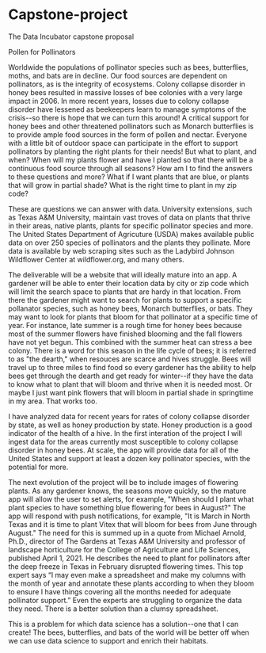 # Capstone-project
The Data Incubator capstone proposal

Pollen for Pollinators

Worldwide the populations of pollinator species such as bees, butterflies, moths, and bats are in decline. Our food sources are dependent on pollinators, as is the integrity of ecosystems. Colony collapse disorder in honey bees resulted in massive losses of bee colonies with a very large impact in 2006. In more recent years, losses due to colony collapse disorder have lessened as beekeepers learn to manage symptoms of the crisis--so there is hope that we can turn this around! A critical support for honey bees and other threatened pollinators such as Monarch butterflies is to provide ample food sources in the form of pollen and nectar. Everyone with a little bit of outdoor space can participate in the effort to support pollinators by planting the right plants for their needs! But what to plant, and when? When will my plants flower and have I planted so that there will be a continuous food source through all seasons? How am I to find the answers to these questions and more? What if I want plants that are blue, or plants that will grow in partial shade? What is the right time to plant in my zip code?

These are questions we can answer with data. University extensions, such as Texas A&M University, maintain vast troves of data on plants that thrive in their areas, native plants, plants for specific pollinator species and more. The United States Department of Agricuture (USDA) makes available public data on over 250 species of pollinators and the plants they pollinate. More data is available by web scraping sites such as the Ladybird Johnson Wildflower Center at wildflower.org, and many others.

The deliverable will be a website that will ideally mature into an app. A gardener will be able to enter their location data by city or zip code which will limit the search space to plants that are hardy in that location. From there the gardener might want to search for plants to support a specific pollanator species, such as honey bees, Monarch butterflies, or bats. They may want to look for plants that bloom for that pollinator at a specific time of year. For instance, late summer is a rough time for honey bees because most of the summer flowers have finished blooming and the fall flowers have not yet begun. This combined with the summer heat can stress a bee colony. There is a word for this season in the life cycle of bees; it is referred to as "the dearth," when resouces are scarce and hives struggle. Bees will travel up to three miles to find food so every gardener has the ability to help bees get through the dearth and get ready for winter--if they have the data to know what to plant that will bloom and thrive when it is needed most. Or maybe I just want pink flowers that will bloom in partial shade in springtime in my area. That works too.

I have analyzed data for recent years for rates of colony collapse disorder by state, as well as honey production by state. Honey production is a good indicator of the health of a hive. In the first interation of the project I will ingest data for the areas currently most susceptible to colony collapse disorder in honey bees. At scale, the app will provide data for all of the United States and support at least a dozen key pollinator species, with the potential for more.

The next evolution of the project will be to include images of flowering plants. As any gardener knows, the seasons move quickly, so the mature app will allow the user to set alerts, for example, "When should I plant what plant species to have something blue flowering for bees in August?" The app will respond with push notifications, for example, "It is March in North Texas and it is time to plant Vitex that will bloom for bees from June through August."
The need for this is summed up in a quote from Michael Arnold, Ph.D., director of The Gardens at Texas A&M University and professor of landscape horticulture for the College of Agriculture and Life Sciences, published April 1, 2021. He describes the need to plant for pollinators after the deep freeze in Texas in February disrupted flowering times. This top expert says “I may even make a spreadsheet and make my columns with the month of year and annotate these plants according to when they bloom to ensure I have things covering all the months needed for adequate pollinator support.” Even the experts are struggling to organize the data they need. There is a better solution than a clumsy spreadsheet.

This is a problem for which data science has a solution--one that I can create! The bees, butterflies, and bats of the world will be better off when we can use data science to support and enrich their habitats.

